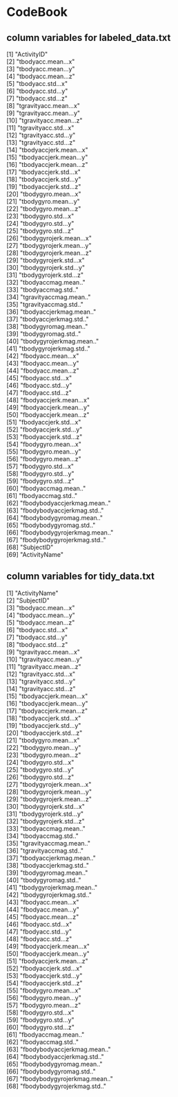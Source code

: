 CodeBook
========================================================
## column variables for labeled_data.txt
[1] "ActivityID"                 
[2] "tbodyacc.mean...x"          
[3] "tbodyacc.mean...y"          
[4] "tbodyacc.mean...z"          
[5] "tbodyacc.std...x"           
[6] "tbodyacc.std...y"           
[7] "tbodyacc.std...z"           
[8] "tgravityacc.mean...x"       
[9] "tgravityacc.mean...y"       
[10] "tgravityacc.mean...z"       
[11] "tgravityacc.std...x"        
[12] "tgravityacc.std...y"        
[13] "tgravityacc.std...z"        
[14] "tbodyaccjerk.mean...x"      
[15] "tbodyaccjerk.mean...y"      
[16] "tbodyaccjerk.mean...z"      
[17] "tbodyaccjerk.std...x"       
[18] "tbodyaccjerk.std...y"       
[19] "tbodyaccjerk.std...z"       
[20] "tbodygyro.mean...x"         
[21] "tbodygyro.mean...y"         
[22] "tbodygyro.mean...z"         
[23] "tbodygyro.std...x"          
[24] "tbodygyro.std...y"          
[25] "tbodygyro.std...z"          
[26] "tbodygyrojerk.mean...x"     
[27] "tbodygyrojerk.mean...y"     
[28] "tbodygyrojerk.mean...z"     
[29] "tbodygyrojerk.std...x"      
[30] "tbodygyrojerk.std...y"      
[31] "tbodygyrojerk.std...z"      
[32] "tbodyaccmag.mean.."         
[33] "tbodyaccmag.std.."          
[34] "tgravityaccmag.mean.."      
[35] "tgravityaccmag.std.."       
[36] "tbodyaccjerkmag.mean.."     
[37] "tbodyaccjerkmag.std.."      
[38] "tbodygyromag.mean.."        
[39] "tbodygyromag.std.."         
[40] "tbodygyrojerkmag.mean.."    
[41] "tbodygyrojerkmag.std.."     
[42] "fbodyacc.mean...x"          
[43] "fbodyacc.mean...y"          
[44] "fbodyacc.mean...z"          
[45] "fbodyacc.std...x"           
[46] "fbodyacc.std...y"           
[47] "fbodyacc.std...z"           
[48] "fbodyaccjerk.mean...x"      
[49] "fbodyaccjerk.mean...y"      
[50] "fbodyaccjerk.mean...z"      
[51] "fbodyaccjerk.std...x"       
[52] "fbodyaccjerk.std...y"       
[53] "fbodyaccjerk.std...z"       
[54] "fbodygyro.mean...x"         
[55] "fbodygyro.mean...y"         
[56] "fbodygyro.mean...z"         
[57] "fbodygyro.std...x"          
[58] "fbodygyro.std...y"          
[59] "fbodygyro.std...z"          
[60] "fbodyaccmag.mean.."         
[61] "fbodyaccmag.std.."          
[62] "fbodybodyaccjerkmag.mean.."          
[63] "fbodybodyaccjerkmag.std.."          
[64] "fbodybodygyromag.mean.."          
[65] "fbodybodygyromag.std.."          
[66] "fbodybodygyrojerkmag.mean.."          
[67] "fbodybodygyrojerkmag.std.."          
[68] "SubjectID"          
[69] "ActivityName"           

## column variables for tidy_data.txt
[1] "ActivityName"               
[2] "SubjectID"                  
[3] "tbodyacc.mean...x"          
[4] "tbodyacc.mean...y"          
[5] "tbodyacc.mean...z"          
[6] "tbodyacc.std...x"           
[7] "tbodyacc.std...y"           
[8] "tbodyacc.std...z"           
[9] "tgravityacc.mean...x"       
[10] "tgravityacc.mean...y"       
[11] "tgravityacc.mean...z"       
[12] "tgravityacc.std...x"        
[13] "tgravityacc.std...y"        
[14] "tgravityacc.std...z"        
[15] "tbodyaccjerk.mean...x"      
[16] "tbodyaccjerk.mean...y"      
[17] "tbodyaccjerk.mean...z"      
[18] "tbodyaccjerk.std...x"       
[19] "tbodyaccjerk.std...y"       
[20] "tbodyaccjerk.std...z"       
[21] "tbodygyro.mean...x"         
[22] "tbodygyro.mean...y"         
[23] "tbodygyro.mean...z"         
[24] "tbodygyro.std...x"          
[25] "tbodygyro.std...y"          
[26] "tbodygyro.std...z"          
[27] "tbodygyrojerk.mean...x"     
[28] "tbodygyrojerk.mean...y"     
[29] "tbodygyrojerk.mean...z"     
[30] "tbodygyrojerk.std...x"      
[31] "tbodygyrojerk.std...y"      
[32] "tbodygyrojerk.std...z"      
[33] "tbodyaccmag.mean.."         
[34] "tbodyaccmag.std.."          
[35] "tgravityaccmag.mean.."      
[36] "tgravityaccmag.std.."       
[37] "tbodyaccjerkmag.mean.."     
[38] "tbodyaccjerkmag.std.."      
[39] "tbodygyromag.mean.."        
[40] "tbodygyromag.std.."         
[41] "tbodygyrojerkmag.mean.."    
[42] "tbodygyrojerkmag.std.."     
[43] "fbodyacc.mean...x"          
[44] "fbodyacc.mean...y"          
[45] "fbodyacc.mean...z"          
[46] "fbodyacc.std...x"           
[47] "fbodyacc.std...y"           
[48] "fbodyacc.std...z"           
[49] "fbodyaccjerk.mean...x"      
[50] "fbodyaccjerk.mean...y"      
[51] "fbodyaccjerk.mean...z"      
[52] "fbodyaccjerk.std...x"       
[53] "fbodyaccjerk.std...y"       
[54] "fbodyaccjerk.std...z"       
[55] "fbodygyro.mean...x"         
[56] "fbodygyro.mean...y"         
[57] "fbodygyro.mean...z"         
[58] "fbodygyro.std...x"          
[59] "fbodygyro.std...y"          
[60] "fbodygyro.std...z"          
[61] "fbodyaccmag.mean.."         
[62] "fbodyaccmag.std.."          
[63] "fbodybodyaccjerkmag.mean.."           
[64] "fbodybodyaccjerkmag.std.."  
[65] "fbodybodygyromag.mean.."    
[66] "fbodybodygyromag.std.."     
[67] "fbodybodygyrojerkmag.mean.."          
[68] "fbodybodygyrojerkmag.std.."